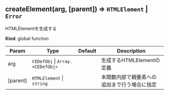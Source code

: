 <a name="createElement"></a>

## createElement(arg, [parent]) ⇒ <code>HTMLElement</code> \| <code>Error</code>
HTMLElementを生成する

**Kind**: global function  

| Param | Type | Default | Description |
| --- | --- | --- | --- |
| arg | <code>CEDefObj</code> \| <code>Array.&lt;CEDefObj&gt;</code> |  | 生成するHTMLElementの定義 |
| [parent] | <code>HTMLElement</code> \| <code>string</code> | <code></code> | 本関数内部で親要素への追加まで行う場合に指定 |

